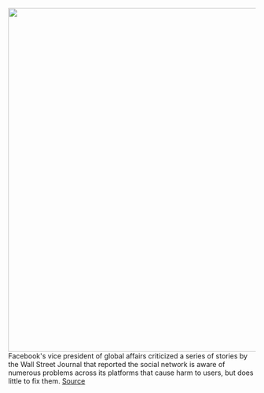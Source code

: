 <img src='https://cdn.vox-cdn.com/thumbor/i8Knbac0SnwIFFb38yR41LfLlpo=/0x0:2040x1360/1200x800/filters:focal(857x517:1183x843)/cdn.vox-cdn.com/uploads/chorus_image/image/69876763/acastro_180828_1777_facebook_0001.0.0.jpg' width='700px' /><br/>
Facebook's vice president of global affairs criticized a series of stories by the Wall Street Journal that reported the social network is aware of numerous problems across its platforms that cause harm to users, but does little to fix them.
<a href='https://www.theverge.com/2021/9/18/22681056/facebook-vp-disputes-report-wall-street-journal-instagram-teens-clegg'> Source <a/>